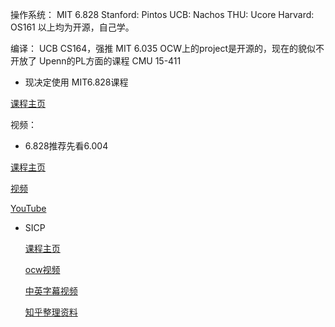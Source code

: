操作系统：
MIT 6.828
Stanford: Pintos
UCB: Nachos
THU: Ucore
Harvard: OS161
以上均为开源，自己学。

编译：
UCB CS164，强推
MIT 6.035 OCW上的project是开源的，现在的貌似不开放了
Upenn的PL方面的课程
CMU 15-411



- 现决定使用 MIT6.828课程

[课程主页](https://ocw.mit.edu/courses/electrical-engineering-and-computer-science/6-828-operating-system-engineering-fall-2012/index.htm)

视频：



- 6.828推荐先看6.004

[课程主页](https://ocw.mit.edu/courses/electrical-engineering-and-computer-science/6-004-computation-structures-spring-2009/index.htm)

[视频](https://www.bilibili.com/video/BV197411s736?p=1)

[YouTube](https://www.youtube.com/watch?v=R0tFDXBZvKI&list=PLUl4u3cNGP62WVs95MNq3dQBqY2vGOtQ2&index=1)



- SICP

  [课程主页](https://ocw.mit.edu/courses/electrical-engineering-and-computer-science/6-001-structure-and-interpretation-of-computer-programs-spring-2005/)

  [ocw视频](https://www.youtube.com/watch?v=-J_xL4IGhJA&list=PLE18841CABEA24090)

  [中英字幕视频](https://www.youtube.com/watch?v=IcZSFewqr9k&list=PLkEwH_Z2WOlppy8oUfrGwFVlOuKyo3RO_)

  [知乎整理资料](https://zhuanlan.zhihu.com/p/131588785)